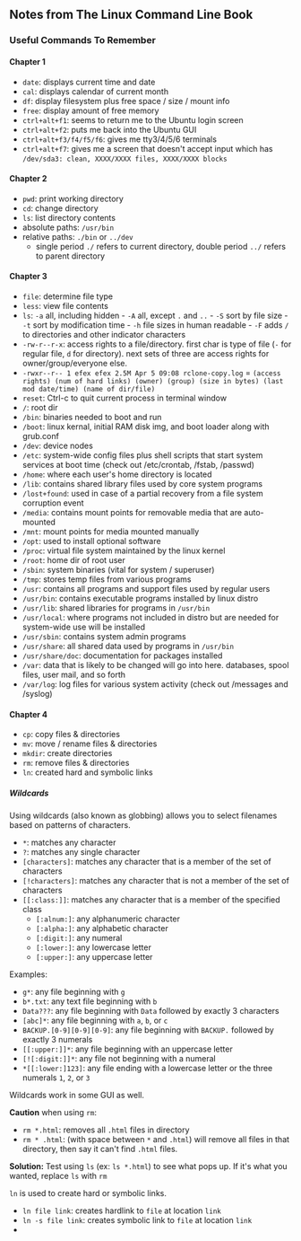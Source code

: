 ## Notes from The Linux Command Line Book

### Useful Commands To Remember

#### Chapter 1

- `date`: displays current time and date
- `cal`: displays calendar of current month
- `df`: display filesystem plus free space / size / mount info
- `free`: display amount of free memory
- `ctrl+alt+f1`: seems to return me to the Ubuntu login screen
- `ctrl+alt+f2`: puts me back into the Ubuntu GUI
- `ctrl+alt+f3/f4/f5/f6`: gives me tty3/4/5/6 terminals
- `ctrl+alt+f7`: gives me a screen that doesn't accept input which has `/dev/sda3: clean, XXXX/XXXX files, XXXX/XXXX blocks`

#### Chapter 2

- `pwd`: print working directory
- `cd`: change directory
- `ls`: list directory contents
- absolute paths: `/usr/bin`
- relative paths: `./bin` or `../dev`
  - single period `./` refers to current directory, double period `../` refers to parent directory

#### Chapter 3

- `file`: determine file type
- `less`: view file contents
- `ls`: `-a` all, including hidden - `-A` all, except `.` and `..` - `-S` sort by file size - `-t` sort by modification time - `-h` file sizes in human readable - `-F` adds `/` to directories and other indicator characters
- `-rw-r--r-x`: access rights to a file/directory. first char is type of file (`-` for regular file, `d` for directory). next sets of three are access rights for owner/group/everyone else.
- `-rwxr--r-- 1 efex efex 2.5M Apr 5 09:08 rclone-copy.log` = `(access rights) (num of hard links) (owner) (group) (size in bytes) (last mod date/time) (name of dir/file)`
- `reset`: Ctrl-c to quit current process in terminal window
- `/`: root dir
- `/bin`: binaries needed to boot and run
- `/boot`: linux kernal, initial RAM disk img, and boot loader along with grub.conf
- `/dev`: device nodes
- `/etc`: system-wide config files plus shell scripts that start system services at boot time (check out /etc/crontab, /fstab, /passwd)
- `/home`: where each user's home directory is located
- `/lib`: contains shared library files used by core system programs
- `/lost+found`: used in case of a partial recovery from a file system corruption event
- `/media`: contains mount points for removable media that are auto-mounted
- `/mnt`: mount points for media mounted manually
- `/opt`: used to install optional software
- `/proc`: virtual file system maintained by the linux kernel
- `/root`: home dir of root user
- `/sbin`: system binaries (vital for system / superuser)
- `/tmp`: stores temp files from various programs
- `/usr`: contains all programs and support files used by regular users
- `/usr/bin`: contains executable programs installed by linux distro
- `/usr/lib`: shared libraries for programs in `/usr/bin`
- `/usr/local`: where programs not included in distro but are needed for system-wide use will be installed
- `/usr/sbin`: contains system admin programs
- `/usr/share`: all shared data used by programs in `/usr/bin`
- `/usr/share/doc`: documentation for packages installed
- `/var`: data that is likely to be changed will go into here. databases, spool files, user mail, and so forth
- `/var/log`: log files for various system activity (check out /messages and /syslog)

#### Chapter 4

- `cp`: copy files & directories
- `mv`: move / rename files & directories
- `mkdir`: create directories
- `rm`: remove files & directories
- `ln`: created hard and symbolic links

##### Wildcards

Using wildcards (also known as globbing) allows you to select filenames based on patterns of characters.

- `*`: matches any character
- `?`: matches any single character
- `[characters]`: matches any character that is a member of the set of characters
- `[!characters]`: matches any character that is not a member of the set of characters
- `[[:class:]]`: matches any character that is a member of the specified class
  - `[:alnum:]`: any alphanumeric character
  - `[:alpha:]`: any alphabetic character
  - `[:digit:]`: any numeral
  - `[:lower:]`: any lowercase letter
  - `[:upper:]`: any uppercase letter

Examples:

- `g*`: any file beginning with `g`
- `b*.txt`: any text file beginning with `b`
- `Data???`: any file beginning with `Data` followed by exactly 3 characters
- `[abc]*`: any file beginning with `a`, `b`, or `c`
- `BACKUP.[0-9][0-9][0-9]`: any file beginning with `BACKUP.` followed by exactly 3 numerals
- `[[:upper:]]*`: any file beginning with an uppercase letter
- `[![:digit:]]*`: any file not beginning with a numeral
- `*[[:lower:]123]`: any file ending with a lowercase letter or the three numerals `1`, `2`, or `3`

Wildcards work in some GUI as  well.

**Caution** when using `rm`:

- `rm *.html`: removes all `.html` files in directory
- `rm * .html`: (with space between `*` and `.html`) will remove all files in that directory, then say it can't find `.html` files.

**Solution:** Test using `ls` (ex: `ls *.html`) to see what pops up. If it's what you wanted, replace `ls` with `rm`

`ln` is used to create hard or symbolic links.

- `ln file link`: creates hardlink to `file` at location `link`
- `ln -s file link`: creates symbolic link to `file` at location `link`
- 
